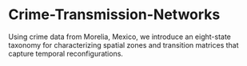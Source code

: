 # Crime-Transmission-Networks
Using crime data from Morelia, Mexico, we introduce an eight-state taxonomy for characterizing spatial zones and transition matrices that capture temporal reconfigurations. 

